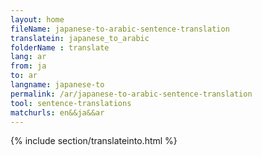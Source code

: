 ```yaml
---
layout: home
fileName: japanese-to-arabic-sentence-translation
translatein: japanese_to_arabic
folderName : translate
lang: ar
from: ja
to: ar
langname: japanese-to
permalink: /ar/japanese-to-arabic-sentence-translation
tool: sentence-translations
matchurls: en&&ja&&ar
---
```

{% include section/translateinto.html %}
